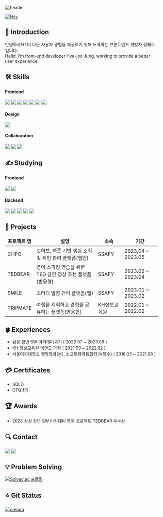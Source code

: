 ![header](https://capsule-render.vercel.app/api?type=waving&color=gradient&customColorList=5,6,7,8,30&height=280&section=header&text=Welcome%20to%20Hyejoo's%20Github!&fontSize=40)

[![Hits](https://hits.seeyoufarm.com/api/count/incr/badge.svg?url=https%3A%2F%2Fgithub.com%2Fhyejoojung719%2Fhit-counter&count_bg=%238E63FF&title_bg=%236E6E6E&icon=&icon_color=%23E7E7E7&title=hits&edge_flat=false)](https://hits.seeyoufarm.com)

## 👋 Introduction 
안녕하세요! 더 나은 사용자 경험을 제공하기 위해 노력하는 프론트엔드 개발자 정혜주 입니다.   
Hello! I'm front-end developer Hye-joo Jung, working to provide a better user experience.

## 🛠 Skills
#### Frontend
<img src="https://img.shields.io/badge/html5-E34F26?style=flat&logo=html5&logoColor=white"/></a>
<img src="https://img.shields.io/badge/css3-1572B6?style=flat&logo=css3&logoColor=white"/></a>
<img src="https://img.shields.io/badge/javascript-F7DF1E?style=flat&logo=javascript&logoColor=white"/></a>
<img src="https://img.shields.io/badge/typescript-3178C6?style=flat&logo=typescript&logoColor=white"/></a>
<img src="https://img.shields.io/badge/react-61DAFB?style=flat&logo=react&logoColor=white"/></a>
<img src="https://img.shields.io/badge/next.js-000000?style=flat&logo=next.js&logoColor=white"/></a>
<img src="https://img.shields.io/badge/redux-764ABC?style=flat&logo=redux&logoColor=white"/></a>
#### Design
<img src="https://img.shields.io/badge/figma-F24E1E?style=flat&logo=figma&logoColor=white"/></a>
#### Collaboration
<img src="https://img.shields.io/badge/notion-000000?style=flat&logo=notion&logoColor=white"/></a>
<img src="https://img.shields.io/badge/github-181717?style=flat&logo=github&logoColor=white"/></a>
<img src="https://img.shields.io/badge/jira-0052CC?style=flat&logo=jira&logoColor=white"/></a>

## ✍ Studying
#### Frontend
<img src="https://img.shields.io/badge/jquery-0769AD?style=flat&logo=jquery&logoColor=white"/></a>
<img src="https://img.shields.io/badge/vue.js-4FC08D?style=flat&logo=vue.js&logoColor=white"/></a>
#### Backend
<img src="https://img.shields.io/badge/node.js-339933?style=flat&logo=node.js&logoColor=white"/></a>
<img src="https://img.shields.io/badge/java-007396?style=flat&logo=java&logoColor=white"></a>
<img src="https://img.shields.io/badge/spring-6DB33F?style=flat&logo=spring&logoColor=white"/></a>
<img src="https://img.shields.io/badge/mysql-4479A1?style=flat&logo=mysql&logoColor=white"/></a>
<img src="https://img.shields.io/badge/oracle-F80000?style=flat&logo=oracle&logoColor=white"/></a>

## 👥 Projects
|프로젝트 명|설명|소속|기간|
|------|---|---|---|
|CHPO|깃허브, 백준 기반 랭킹 조회 및 취업 관리 플랫폼(웹앱)|SSAFY|2023.04 ~ 2023.05|
|TEDBEAR|영어 스피킹 연습을 위한 TED 강연 영상 추천 플랫폼(반응형)|SSAFY|2023.02 ~ 2023.04|
|SMILE|스터디 일정 관리 플랫폼(웹)|SSAFY|2023.01 ~ 2023.02|
|TRIPMATE|여행을 계획하고 경험을 공유하는 플랫폼(반응형)|KH정보교육원|2022.01 ~ 2022.02|

## 🍀 Experiences
* 삼성 청년 SW 아카데미 8기 ( 2022.07 ~ 2023.06 )   
* KH 정보교육원 백엔드 과정 ( 2021.09 ~ 2022.02 )   
* 서울여자대학교 행정학과(본), 소프트웨어융합학과(복수) ( 2016.03 ~ 2021.08 )

## 💳 Certificates
* SQLD 
* GTQ 1급 

## 🏆 Awards
* 2023 삼성 청년 SW 아카데미 특화 프로젝트 TEDBEAR 우수상

## 🔍 Contact
<a href="https://doitforus.tistory.com/">
    <img src="https://img.shields.io/badge/tistory-000000?style=flat&logo=tistory&logoColor=white"/></a>
</a>
<a href="mailto:fixup719@gmail.com">
    <img src="https://img.shields.io/badge/gmail-EA4335?style=flat&logo=gmail&logoColor=white"/></a>
</a>

## 💡 Problem Solving
[![Solved.ac
프로필](http://mazassumnida.wtf/api/v2/generate_badge?boj=fixup719)](https://solved.ac/fixup719)

## ⭐ Git Status
<div>
    <a href = "https://oreuda.kr/">
      <img
        src=https://oreuda.kr/api/v1/plant/card?nickname=hyejoojung719        alt="oreuda"
      />
    </a>
  </div>

